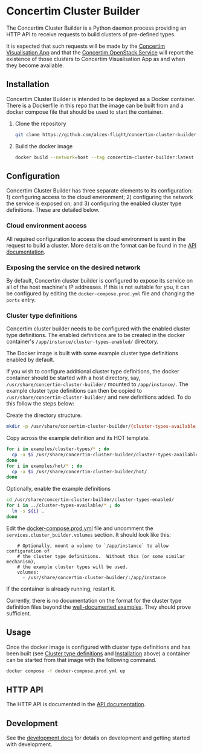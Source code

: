 # Concertim Cluster Builder

The Concertim Cluster Builder is a Python daemon process providing an HTTP API
to receive requests to build clusters of pre-defined types.

It is expected that such requests will be made by the [Concertim Visualisation
App](https://github.com/alces-flight/concertim-ct-visualisation-app) and that
the [Concertim OpenStack
Service](https://github.com/alces-flight/concertim-openstack-service) will
report the existence of those clusters to Concertim Visualisation App as and
when they become available.

## Installation

Concertim Cluster Builder is intended to be deployed as a Docker container.
There is a Dockerfile in this repo that the image can be built from and a
docker compose file that should be used to start the container.

1. Clone the repository
    ```bash
    git clone https://github.com/alces-flight/concertim-cluster-builder.git
    ```
2. Build the docker image
    ```bash
    docker build --network=host --tag concertim-cluster-builder:latest .
    ```

## Configuration

Concertim Cluster Builder has three separate elements to its configuration: 1)
configuring access to the cloud environment; 2) configuring the network the
service is exposed on; and 3) configuring the enabled cluster type definitions.
These are detailed below.

### Cloud environment access

All required configuration to access the cloud environment is sent in the
request to build a cluster.  More details on the format can be found in the
[API documentation](/docs/api.md).

### Exposing the service on the desired network

By default, Concertim cluster builder is configured to expose its service on
all of the host machine's IP addresses.  If this is not suitable for you, it
can be configured by editing the `docker-compose.prod.yml` file and changing
the `ports` entry.

### Cluster type definitions

Concertim cluster builder needs to be configured with the enabled cluster type
definitions. The enabled definitions are to be created in the docker
container's `/app/instance/cluster-types-enabled/` directory.

The Docker image is built with some example cluster type definitions enabled by
default.

If you wish to configure additional cluster type definitions, the docker
container should be started with a host directory, say,
`/usr/share/concertim-cluster-builder/` mounted to `/app/instance/`. The
example cluster type definitions can then be copied to
`/usr/share/concertim-cluster-builder/` and new definitions added. To do this
follow the steps below:

Create the directory structure.

```bash
mkdir -p /usr/share/concertim-cluster-builder/{cluster-types-available,cluster-types-enabled,hot}
```

Copy across the example definition and its HOT template.

```bash
for i in examples/cluster-types/* ; do
  cp -a $i /usr/share/concertim-cluster-builder/cluster-types-available/
done
for i in examples/hot/* ; do
  cp -a $i /usr/share/concertim-cluster-builder/hot/
done
```

Optionally, enable the example definitions

```bash
cd /usr/share/concertim-cluster-builder/cluster-types-enabled/
for i in ../cluster-types-available/* ; do
  ln -s ${i} .
done
```

Edit the [docker-compose.prod.yml](docker-compose.prod.yml) file and uncomment
the `services.cluster_builder.volumes` section.  It should look like this:

```
    # Optionally, mount a volume to `/app/instance` to allow configuration of
    # the cluster type definitions.  Without this (or some similar mechanism),
    # the example cluster types will be used.
    volumes:
      - /usr/share/concertim-cluster-builder/:/app/instance
```

If the container is already running, restart it.

Currently, there is no documentation on the format for the cluster type
definition files beyond the [well-documented
examples](cluster-types-examples/).  They should prove sufficient.


## Usage

Once the docker image is configured with cluster type definitions and has been
built (see [Cluster type definitions](#cluster-type-definitions) and
[Installation](#installation) above) a container can be started from that image
with the following command.

```bash
docker compose -f docker-compose.prod.yml up
```

## HTTP API

The HTTP API is documented in the [API documentation](/docs/api.md).


## Development

See the [development docs](docs/DEVELOPMENT.md) for details on development and
getting started with development.
